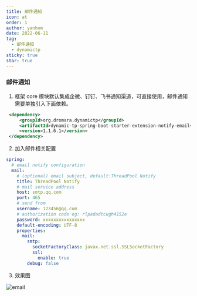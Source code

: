 ```yaml
---
title: 邮件通知
icon: at
order: 1
author: yanhom
date: 2022-06-11
tag:
  - 邮件通知
  - dynamictp
sticky: true
star: true
---
```


### 邮件通知

1. 框架 core 模块默认集成企微、钉钉、飞书通知渠道，可直接使用，邮件通知需要单独引入下面依赖。

```xml
 <dependency>
     <groupId>org.dromara.dynamictp</groupId>
     <artifactId>dynamic-tp-spring-boot-starter-extension-notify-email</artifactId>
     <version>1.1.6.1</version>
 </dependency>   
 ```

2. 加入邮件相关配置

```yaml
spring:
  # email notify configuration
  mail:
    # (optional) email subject, default:ThreadPool Notify
    title: ThreadPool Notify
    # mail service address
    host: smtp.qq.com
    port: 465
    # send from
    username: 123456@qq.com
    # authorization code eg: rlpadadtcugh4152e
    password: xxxxxxxxxxxxxxxx
    default-encoding: UTF-8
    properties:
      mail:
        smtp:
          socketFactoryClass: javax.net.ssl.SSLSocketFactory
          ssl:
            enable: true
        debug: false
```
   
3. 效果图

![email](/images/dynamictp/email.png)

